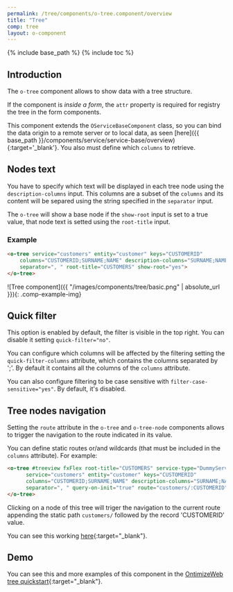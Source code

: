 ```yaml
---
permalink: /tree/components/o-tree.component/overview
title: "Tree"
comp: tree
layout: o-component
---
```

{% include base_path %}
{% include toc %}

## Introduction
The `o-tree` component allows to show data with a tree structure.

If the component is *inside a form*, the `attr` property is required for registry the tree in the form components.

This component extends the `OServiceBaseComponent` class, so you can bind the data origin to a remote server or to local data, as seen [here]({{ base_path }}/components/service/service-base/overview){:target='_blank'}. You also must define which `columns` to retrieve.

## Nodes text
You have to specify which text will be displayed in each tree node using the `description-columns` input. This columns are a subset of the `columns` and its content will be separed using the string specified in the `separator` input.

The `o-tree` will show a base node if the `show-root` input is set to a true value, that node text is setted using the `root-title` input.

<h3 class="grey-color">Example</h3>

```html
<o-tree service="customers" entity="customer" keys="CUSTOMERID"
    columns="CUSTOMERID;SURNAME;NAME" description-columns="SURNAME;NAME"
    separator=", " root-title="CUSTOMERS" show-root="yes">
</o-tree>
```

![Tree component]({{ "/images/components/tree/basic.png" | absolute_url }}){: .comp-example-img}


## Quick filter

This option is enabled by default, the filter is visible in the top right. You can disable it setting `quick-filter="no"`.

You can configure which columns will be affected by the filtering setting the `quick-filter-columns` attribute, which contains the columns separated by ';'. By default it contains all the columns of the `columns` attribute.

You can also configure filtering to be case sensitive with `filter-case-sensitive="yes"`. By default, it's disabled.


## Tree nodes navigation

Setting the `route` attribute in the `o-tree` and `o-tree-node` components allows to trigger the navigation to the route indicated in its value.

You can define static routes or/and wildcards (that must be included in the `columns` attribute). For example:

```html
<o-tree #treeview fxFlex root-title="CUSTOMERS" service-type="DummyService"
      service="customers" entity="customer" keys="CUSTOMERID"
      columns="CUSTOMERID;SURNAME;NAME" description-columns="SURNAME;NAME"
      separator=", " query-on-init="true" route="customers/:CUSTOMERID">
</o-tree>
```

Clicking on a node of this tree will triger the navigation to the current route appending the static path `customers/` followed by the record 'CUSTOMERID' value.

You can see this working [here](https://try.imatia.com/ontimizeweb/tree/main/detail/){:target="_blank"}.

## Demo

You can see this and more examples of this component in the [OntimizeWeb tree quickstart](https://try.imatia.com/ontimizeweb/tree){:target="_blank"}.


<!-- recursive -->

<!-- <img src="{{ base_path }}/images/components/tree/detail.png" alt="detail"> -->